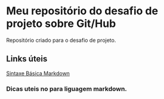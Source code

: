 # Meu repositório do desafio de projeto sobre Git/Hub
Repositório criado para o desafio de projeto.
 ## Links úteis
 [Sintaxe Básica Markdown](https://www.markdownguide.org/basic-syntax/)
### Dicas uteis no para liguagem markdown.
